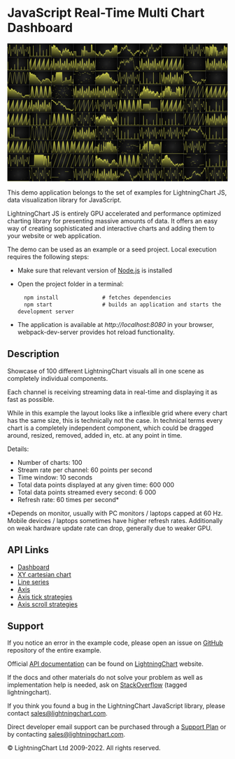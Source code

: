 # JavaScript Real-Time Multi Chart Dashboard

![JavaScript Real-Time Multi Chart Dashboard](manyCharts-darkGold.png)

This demo application belongs to the set of examples for LightningChart JS, data visualization library for JavaScript.

LightningChart JS is entirely GPU accelerated and performance optimized charting library for presenting massive amounts of data. It offers an easy way of creating sophisticated and interactive charts and adding them to your website or web application.

The demo can be used as an example or a seed project. Local execution requires the following steps:

-   Make sure that relevant version of [Node.js](https://nodejs.org/en/download/) is installed
-   Open the project folder in a terminal:

          npm install              # fetches dependencies
          npm start                # builds an application and starts the development server

-   The application is available at _http://localhost:8080_ in your browser, webpack-dev-server provides hot reload functionality.


## Description

Showcase of 100 different LightningChart visuals all in one scene as completely individual components.

Each channel is receiving streaming data in real-time and displaying it as fast as possible.

While in this example the layout looks like a inflexible grid where every chart has the same size, this is technically not the case.
In technical terms every chart is a completely independent component, which could be dragged around, resized, removed, added in, etc. at any point in time.

Details:

-   Number of charts: 100
-   Stream rate per channel: 60 points per second
-   Time window: 10 seconds
-   Total data points displayed at any given time: 600 000
-   Total data points streamed every second: 6 000
-   Refresh rate: 60 times per second\*

\*Depends on monitor, usually with PC monitors / laptops capped at 60 Hz. Mobile devices / laptops sometimes have higher refresh rates.
Additionally on weak hardware update rate can drop, generally due to weaker GPU.


## API Links

* [Dashboard]
* [XY cartesian chart]
* [Line series]
* [Axis]
* [Axis tick strategies]
* [Axis scroll strategies]


## Support

If you notice an error in the example code, please open an issue on [GitHub][0] repository of the entire example.

Official [API documentation][1] can be found on [LightningChart][2] website.

If the docs and other materials do not solve your problem as well as implementation help is needed, ask on [StackOverflow][3] (tagged lightningchart).

If you think you found a bug in the LightningChart JavaScript library, please contact sales@lightningchart.com.

Direct developer email support can be purchased through a [Support Plan][4] or by contacting sales@lightningchart.com.

[0]: https://github.com/Arction/
[1]: https://lightningchart.com/lightningchart-js-api-documentation/
[2]: https://lightningchart.com
[3]: https://stackoverflow.com/questions/tagged/lightningchart
[4]: https://lightningchart.com/support-services/

© LightningChart Ltd 2009-2022. All rights reserved.


[Dashboard]: https://lightningchart.com/js-charts/api-documentation/v8.0.0/classes/Dashboard.html
[XY cartesian chart]: https://lightningchart.com/js-charts/api-documentation/v8.0.0/classes/ChartXY.html
[Line series]: https://lightningchart.com/js-charts/api-documentation/v8.0.0/
[Axis]: https://lightningchart.com/js-charts/api-documentation/v8.0.0/classes/Axis.html
[Axis tick strategies]: https://lightningchart.com/js-charts/api-documentation/v8.0.0/variables/AxisTickStrategies.html
[Axis scroll strategies]: https://lightningchart.com/js-charts/api-documentation/v8.0.0/variables/AxisScrollStrategies.html

